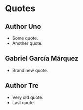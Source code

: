 # Quotes

## Author Uno

- Some quote.
- Another quote.


## Gabriel García Márquez

- Brand new quote.


## Author Tre

- Very old quote.
- Last quote.

